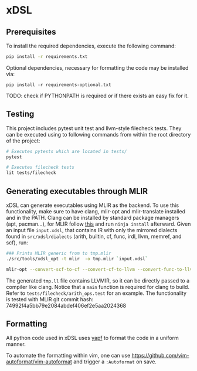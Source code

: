 # xDSL

## Prerequisites

To install the required dependencies, execute the following command:

```bash
pip install -r requirements.txt
```

Optional dependencies, necessary for formatting the code may be installed via:

```
pip install -r requirements-optional.txt
```

TODO: check if PYTHONPATH is required or if there exists an easy fix for it.

## Testing

This project includes pytest unit test and llvm-style filecheck tests. They can
be executed using to following commands from within the root directory of the
project:

```bash
# Executes pytests which are located in tests/
pytest

# Executes filecheck tests
lit tests/filecheck
```

## Generating executables through MLIR

xDSL can generate executables using MLIR as the backend. To use this
functionality, make sure to have clang, mlir-opt and mlir-translate installed
and in the PATH. Clang can be installed by standard package managers (apt, pacman...), for MLIR
follow [this](https://mlir.llvm.org/getting_started/) and run `ninja install`
afterward. Given an input file `input.xdsl`, that contains IR with only the
mirrored dialects found in `src/xdsl/dialects` (arith, builtin, cf, func, irdl,
llvm, memref, and scf), run:

```bash
### Prints MLIR generic from to tmp.mlir
./src/tools/xdsl_opt -t mlir  -o tmp.mlir `input.xdsl`

mlir-opt --convert-scf-to-cf --convert-cf-to-llvm --convert-func-to-llvm --convert-arith-to-llvm --convert-memref-to-llvm --reconcile-unrealized-casts tmp.mlir | mlir-translate --mlir-to-llvmir > tmp.ll
```

The generated `tmp.ll` file contains LLVMIR, so it can be directly passed to a
compiler like clang. Notice that a `main` function is required for clang to
build. Refer to `tests/filecheck/arith_ops.test` for an example. The
functionality is tested with MLIR git commit hash:
74992f4a5bb79e2084abdef406ef2e5aa2024368


## Formatting

All python code used in xDSL uses [yapf](https://github.com/google/yapf) to
format the code in a uniform manner.

To automate the formatting within vim, one can use
https://github.com/vim-autoformat/vim-autoformat and trigger a `:Autoformat` on
save.
